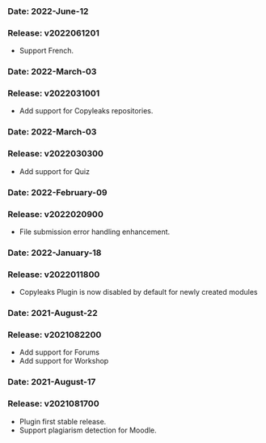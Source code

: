 ### Date: 		2022-June-12
### Release:	v2022061201
-  Support French.

### Date: 		2022-March-03
### Release:	v2022031001
-  Add support for Copyleaks repositories.

### Date: 		2022-March-03
### Release:	v2022030300
-  Add support for Quiz

### Date: 		2022-February-09
### Release:	v2022020900
-  File submission error handling enhancement.

### Date: 		2022-January-18
### Release:	v2022011800
-  Copyleaks Plugin is now disabled by default for newly created modules

### Date: 		2021-August-22
### Release:	v2021082200
-  Add support for Forums
-  Add support for Workshop


### Date: 		2021-August-17
### Release:	v2021081700
- Plugin first stable release.
- Support plagiarism detection for Moodle.
